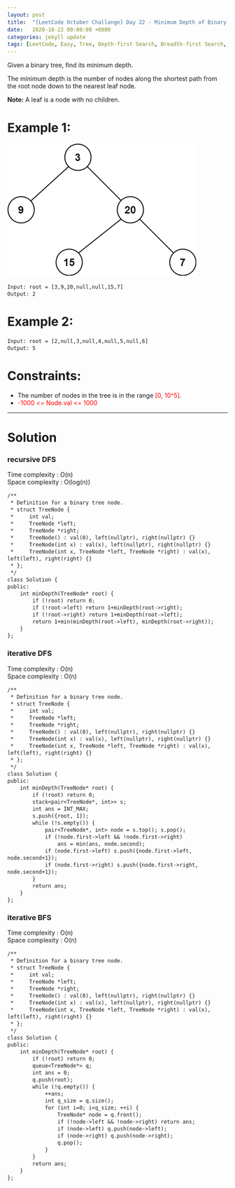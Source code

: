 ```yaml
---
layout: post
title:  "[LeetCode October Challange] Day 22 - Minimum Depth of Binary Tree"
date:   2020-10-22 00:00:00 +0800
categories: jekyll update
tags: [LeetCode, Easy, Tree, Depth-first Search, Breadth-first Search, Facebook, Apple]
---
```

Given a binary tree, find its minimum depth.  

The minimum depth is the number of nodes along the shortest path from the root node down to the nearest leaf node.  

**Note:** A leaf is a node with no children.  

# Example 1:  
![](https://github.com/nshawn4675/nshawn4675.github.io/blob/master/_pic/111_ex1.jpg?raw=true)

	Input: root = [3,9,20,null,null,15,7]
	Output: 2

# Example 2:  
	Input: root = [2,null,3,null,4,null,5,null,6]
	Output: 5

# Constraints:  
- The number of nodes in the tree is in the range <font color="red">[0, 10^5]</font>.
- <font color="red">-1000 <= Node.val <= 1000</font>

______________________  

# Solution  

### recursive DFS

Time complexity : O(n)  
Space complexity : O(log(n))  

	/**
	 * Definition for a binary tree node.
	 * struct TreeNode {
	 *     int val;
	 *     TreeNode *left;
	 *     TreeNode *right;
	 *     TreeNode() : val(0), left(nullptr), right(nullptr) {}
	 *     TreeNode(int x) : val(x), left(nullptr), right(nullptr) {}
	 *     TreeNode(int x, TreeNode *left, TreeNode *right) : val(x), left(left), right(right) {}
	 * };
	 */
	class Solution {
	public:
	    int minDepth(TreeNode* root) {
	        if (!root) return 0;
	        if (!root->left) return 1+minDepth(root->right);
	        if (!root->right) return 1+minDepth(root->left);
	        return 1+min(minDepth(root->left), minDepth(root->right));
	    }
	};

### iterative DFS  

Time complexity : O(n)  
Space complexity : O(n)  

	/**
	 * Definition for a binary tree node.
	 * struct TreeNode {
	 *     int val;
	 *     TreeNode *left;
	 *     TreeNode *right;
	 *     TreeNode() : val(0), left(nullptr), right(nullptr) {}
	 *     TreeNode(int x) : val(x), left(nullptr), right(nullptr) {}
	 *     TreeNode(int x, TreeNode *left, TreeNode *right) : val(x), left(left), right(right) {}
	 * };
	 */
	class Solution {
	public:
	    int minDepth(TreeNode* root) {
	        if (!root) return 0;
	        stack<pair<TreeNode*, int>> s;
	        int ans = INT_MAX;
	        s.push({root, 1});
	        while (!s.empty()) {
	            pair<TreeNode*, int> node = s.top(); s.pop();
	            if (!node.first->left && !node.first->right)
	                ans = min(ans, node.second);
	            if (node.first->left) s.push({node.first->left, node.second+1});
	            if (node.first->right) s.push({node.first->right, node.second+1});
	        }
	        return ans;
	    }
	};

### iterative BFS  

Time complexity : O(n)  
Space complexity : O(n)  

	/**
	 * Definition for a binary tree node.
	 * struct TreeNode {
	 *     int val;
	 *     TreeNode *left;
	 *     TreeNode *right;
	 *     TreeNode() : val(0), left(nullptr), right(nullptr) {}
	 *     TreeNode(int x) : val(x), left(nullptr), right(nullptr) {}
	 *     TreeNode(int x, TreeNode *left, TreeNode *right) : val(x), left(left), right(right) {}
	 * };
	 */
	class Solution {
	public:
	    int minDepth(TreeNode* root) {
	        if (!root) return 0;
	        queue<TreeNode*> q;
	        int ans = 0;
	        q.push(root);
	        while (!q.empty()) {
	            ++ans;
	            int q_size = q.size();
	            for (int i=0; i<q_size; ++i) {
	                TreeNode* node = q.front();
	                if (!node->left && !node->right) return ans;
	                if (node->left) q.push(node->left);
	                if (node->right) q.push(node->right);
	                q.pop();
	            }
	        }
	        return ans;
	    }
	};